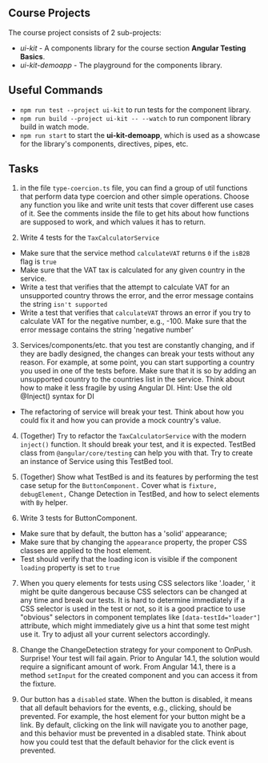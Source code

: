 ## Course Projects

The course project consists of 2 sub-projects:

- _ui-kit_ - A components library for the course section **Angular Testing Basics**.
- _ui-kit-demoapp_ - The playground for the components library.

## Useful Commands

- `npm run test --project ui-kit` to run tests for the component library.
- `npm run build --project ui-kit -- --watch` to run component library build in watch mode.
- `npm run start` to start the **ui-kit-demoapp**, which is used as a showcase for the library's components, directives, pipes, etc.

## Tasks

1. in the file `type-coercion.ts` file, you can find a group of util functions that perform data type coercion and other simple operations. Choose any function you like and write unit tests that cover different use cases of it. See the comments inside the file to get hits about how functions are supposed to work, and which values it has to return.

2. Write 4 tests for the `TaxCalculatorService`

- Make sure that the service method `calculateVAT` returns `0` if the `isB2B` flag is `true`
- Make sure that the VAT tax is calculated for any given country in the service.
- Write a test that verifies that the attempt to calculate VAT for an unsupported country throws the error, and the error message contains the string `isn't supported`
- Write a test that verifies that `calculateVAT` throws an error if you try to calculate VAT for the negative number, e.g., -100. Make sure that the error message contains the string 'negative number'

3. Services/components/etc. that you test are constantly changing, and if they are badly designed, the changes can break your tests without any reason. For example, at some point, you can start supporting a country you used in one of the tests before. Make sure that it is so by adding an unsupported country to the countries list in the service. Think about how to make it less fragile by using Angular DI. Hint: Use the old @Inject() syntax for DI

- The refactoring of service will break your test. Think about how you could fix it and how you can provide a mock country's value.

4. (Together) Try to refactor the `TaxCalculatorService` with the modern `inject()` function. It should break your test, and it is expected. TestBed class from `@angular/core/testing` can help you with that. Try to create an instance of Service using this TestBed tool.

5. (Together) Show what TestBed is and its features by performing the test case setup for the `ButtonComponent.` Cover what is `fixture,` `debugElement,` Change Detection in TestBed, and how to select elements with `By` helper.

6. Write 3 tests for ButtonComponent.

- Make sure that by default, the button has a 'solid' appearance;
- Make sure that by changing the `appearance` property, the proper CSS classes are applied to the host element.
- Test should verify that the loading icon is visible if the component `loading` property is set to `true`

7. When you query elements for tests using CSS selectors like '.loader, ' it might be quite dangerous because CSS selectors can be changed at any time and break our tests. It is hard to determine immediately if a CSS selector is used in the test or not, so it is a good practice to use "obvious" selectors in component templates
   like `[data-testId="loader"]` attribute, which might immediately give us a hint that some test might use it. Try to adjust all your current selectors accordingly.

8. Change the ChangeDetection strategy for your component to OnPush. Surprise! Your test will fail again. Prior to Angular 14.1, the solution would require a significant amount of work. From Angular 14.1, there is a method `setInput` for the
   created component and you can access it from the fixture.

9. Our button has a `disabled` state. When the button is disabled, it means that all default behaviors for the events, e.g., clicking, should be prevented. For example, the host element for your button might be a link. By default, clicking on the link will navigate you to another page, and this behavior must be prevented in a disabled state. Think about how you could test that the default behavior for the click event is prevented.
